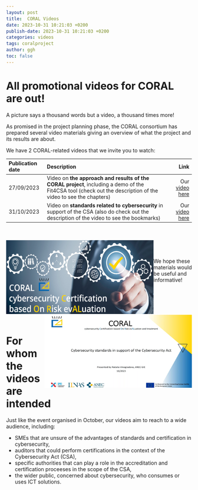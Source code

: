 ```yaml
---
layout: post
title:  CORAL Videos
date: 2023-10-31 10:21:03 +0200
publish-date: 2023-10-31 10:21:03 +0200
categories: videos
tags: coralproject
author: ggh
toc: false
---
```


# All promotional videos for CORAL are out!

A picture says a thousand words but a video, a thousand times more! 

As promised in the project planning phase, the CORAL consortium has prepared several video materials giving an overview of what the project and its results are about. 

We have 2 CORAL-related videos that we invite you to watch: 

|Publication date | Description| Link |
| :--- | :---| --: |
| 27/09/2023 | Video on **the approach and results of the CORAL project**, including a demo of the Fit4CSA tool (check out the description of the video to see the chapters) | Our [video here](https://www.youtube.com/watch?v=kmMHJ-lj4FY) |
| 31/10/2023 | Video on **standards related to cybersecurity** in support of the CSA (also do check out the description of the video to see the bookmarks) | Our [video here](https://www.youtube.com/watch?v=0Kae3wdNgoY) |

<br>
<br>

<img align="left" src="/assets/images/cover-coral-video2.png" alt="CORAL video 1" width=400 height=200 title="CORAL project main video">
<img align="right" src="/assets/images/Screenshot-video2.png" alt="CORAL Video 2" width=400 height=200 title="CORAL Video on standards related to cybersecurity"> 

<br>
<br>

We hope these materials would be useful and informative!

<br>
<br>
<br>
<br>
<br>

# For whom the videos are intended
   
Just like the event organised in October, our videos aim to reach to a wide audience, including: 

* SMEs that are unsure of the advantages of standards and certification in cybersecurity,
* auditors that could perform certifications in the context of the Cybersecurity Act (CSA),
* specific authorities that can play a role in the accreditation and certification proceeses in the scope of the CSA, 
* the wider public, concerned about cybersecurity, who consumes or uses ICT solutions.



